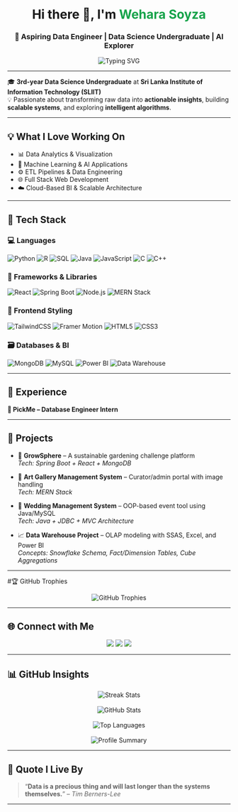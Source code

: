 <h1 align="center">Hi there 👋, I'm <span style="color:#16a34a;">Wehara Soyza</span></h1>
<h3 align="center">🚀 Aspiring Data Engineer | Data Science Undergraduate | AI Explorer</h3>

<p align="center">
  <img src="https://readme-typing-svg.demolab.com?font=Fira+Code&weight=500&size=22&pause=1000&center=true&vCenter=true&width=500&lines=SLIIT+Data+Science+Undergraduate;Data+Engineering+%7C+ML+Explorer+%7C+Full+Stack+Developer" alt="Typing SVG" />
</p>

---

🎓 **3rd-year Data Science Undergraduate** at **Sri Lanka Institute of Information Technology (SLIIT)**  
💡 Passionate about transforming raw data into **actionable insights**, building **scalable systems**, and exploring **intelligent algorithms**.

---

## 💡 What I Love Working On
- 📊 Data Analytics & Visualization  
- 🧠 Machine Learning & AI Applications  
- ⚙️ ETL Pipelines & Data Engineering  
- 🌐 Full Stack Web Development  
- ☁️ Cloud-Based BI & Scalable Architecture  

---

## 🧰 Tech Stack

### 💻 Languages
![Python](https://img.shields.io/badge/Python-3776AB?style=for-the-badge&logo=python&logoColor=white)
![R](https://img.shields.io/badge/R-276DC3?style=for-the-badge&logo=r&logoColor=white)
![SQL](https://img.shields.io/badge/SQL-336791?style=for-the-badge&logo=postgresql&logoColor=white)
![Java](https://img.shields.io/badge/Java-ED8B00?style=for-the-badge&logo=java&logoColor=white)
![JavaScript](https://img.shields.io/badge/JavaScript-F7DF1E?style=for-the-badge&logo=javascript&logoColor=black)
![C](https://img.shields.io/badge/C-00599C?style=for-the-badge&logo=c&logoColor=white)
![C++](https://img.shields.io/badge/C%2B%2B-004482?style=for-the-badge&logo=cplusplus&logoColor=white)

### 🚀 Frameworks & Libraries
![React](https://img.shields.io/badge/React-20232A?style=for-the-badge&logo=react&logoColor=61DAFB)
![Spring Boot](https://img.shields.io/badge/SpringBoot-6DB33F?style=for-the-badge&logo=spring-boot&logoColor=white)
![Node.js](https://img.shields.io/badge/Node.js-339933?style=for-the-badge&logo=nodedotjs&logoColor=white)
![MERN Stack](https://img.shields.io/badge/MERN-3C3C3C?style=for-the-badge&logo=mongodb&logoColor=white)

### 🎨 Frontend Styling
![TailwindCSS](https://img.shields.io/badge/TailwindCSS-38B2AC?style=for-the-badge&logo=tailwind-css&logoColor=white)
![Framer Motion](https://img.shields.io/badge/Framer--Motion-0055FF?style=for-the-badge&logo=framer&logoColor=white)
![HTML5](https://img.shields.io/badge/HTML5-E34F26?style=for-the-badge&logo=html5&logoColor=white)
![CSS3](https://img.shields.io/badge/CSS3-1572B6?style=for-the-badge&logo=css3&logoColor=white)

### 🗃️ Databases & BI
![MongoDB](https://img.shields.io/badge/MongoDB-4EA94B?style=for-the-badge&logo=mongodb&logoColor=white)
![MySQL](https://img.shields.io/badge/MySQL-005C84?style=for-the-badge&logo=mysql&logoColor=white)
![Power BI](https://img.shields.io/badge/PowerBI-F2C811?style=for-the-badge&logo=powerbi&logoColor=black)
![Data Warehouse](https://img.shields.io/badge/Data%20Warehouse-673ab7?style=for-the-badge&logo=data&logoColor=white)

---

## 🧪 Experience

**🔹 PickMe – Database Engineer Intern**  


---

## 💼 Projects

- 🌿 **GrowSphere** – A sustainable gardening challenge platform  
  _Tech: Spring Boot + React + MongoDB_

- 🎨 **Art Gallery Management System** – Curator/admin portal with image handling  
  _Tech: MERN Stack_

- 💍 **Wedding Management System** – OOP-based event tool using Java/MySQL  
  _Tech: Java + JDBC + MVC Architecture_

- 📈 **Data Warehouse Project** – OLAP modeling with SSAS, Excel, and Power BI  
  _Concepts: Snowflake Schema, Fact/Dimension Tables, Cube Aggregations_

---

#🏆 GitHub Trophies
<p align="center"> <img src="https://github-profile-trophy.vercel.app/?username=weharaSliit&theme=onedark&no-frame=true&row=2&column=4&margin-w=15&margin-h=15" alt="GitHub Trophies" /> </p>

---

## 🌐 Connect with Me

<p align="center">
  <a href="https://wehara-soyza.vercel.app/" target="_blank"><img src="https://img.shields.io/badge/Portfolio-16a34a?style=for-the-badge&logo=vercel&logoColor=white"/></a>
  <a href="mailto:soyzawehara@gmail.com"><img src="https://img.shields.io/badge/Gmail-D14836?style=for-the-badge&logo=gmail&logoColor=white"/></a>
  <a href="https://www.linkedin.com/in/wehara-soyza-596717322"><img src="https://img.shields.io/badge/LinkedIn-0077B5?style=for-the-badge&logo=linkedin&logoColor=white"/></a>
</p>

---

## 📊 GitHub Insights

<p align="center">
  <img src="https://github-readme-streak-stats.herokuapp.com/?user=weharaSliit&theme=tokyonight&hide_border=true" alt="Streak Stats" />
  <br><br>
  <img src="https://github-readme-stats.vercel.app/api?username=weharaSliit&show_icons=true&theme=tokyonight&hide_border=true&include_all_commits=true&count_private=true" alt="GitHub Stats"/>
  <br><br>
  <img src="https://github-readme-stats.vercel.app/api/top-langs/?username=weharaSliit&layout=compact&theme=tokyonight&hide_border=true" alt="Top Languages"/>
  <br><br>
  <img src="https://github-profile-summary-cards.vercel.app/api/cards/profile-details?username=weharaSliit&theme=tokyonight" alt="Profile Summary" />
</p>

---

## 💬 Quote I Live By  

> “**Data is a precious thing and will last longer than the systems themselves.**” – *Tim Berners-Lee*

---
